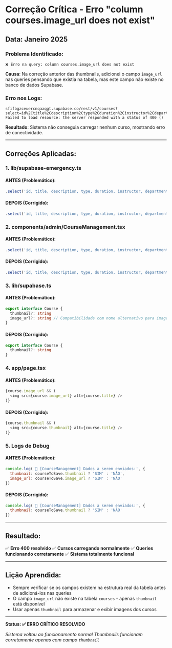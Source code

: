 # Correção Crítica - Erro "column courses.image_url does not exist"

## Data: Janeiro 2025

### Problema Identificado:
```
❌ Erro na query: column courses.image_url does not exist
```

**Causa**: Na correção anterior das thumbnails, adicionei o campo `image_url` nas queries pensando que existia na tabela, mas este campo não existe no banco de dados Supabase.

### Erro nos Logs:
```
sfifbgzceuercnqaaqgt.supabase.co/rest/v1/courses?select=id%2Ctitle%2Cdescription%2Ctype%2Cduration%2Cinstructor%2Cdepartment%2Cis_published%2Cis_mandatory%2Cthumbnail%2Cimage_url%2Ccreated_at%2Cupdated_at&order=created_at.desc&limit=100:1  Failed to load resource: the server responded with a status of 400 ()
```

**Resultado**: Sistema não conseguia carregar nenhum curso, mostrando erro de conectividade.

---

## Correções Aplicadas:

### 1. **lib/supabase-emergency.ts**
#### ANTES (Problemático):
```javascript
.select('id, title, description, type, duration, instructor, department, is_published, is_mandatory, thumbnail, image_url, created_at, updated_at')
```

#### DEPOIS (Corrigido):
```javascript
.select('id, title, description, type, duration, instructor, department, is_published, is_mandatory, thumbnail, created_at, updated_at')
```

### 2. **components/admin/CourseManagement.tsx**
#### ANTES (Problemático):
```javascript
.select('id, title, description, type, duration, instructor, department, is_published, is_mandatory, thumbnail, image_url, created_at, updated_at')
```

#### DEPOIS (Corrigido):
```javascript
.select('id, title, description, type, duration, instructor, department, is_published, is_mandatory, thumbnail, created_at, updated_at')
```

### 3. **lib/supabase.ts**
#### ANTES (Problemático):
```typescript
export interface Course {
  thumbnail?: string
  image_url?: string // Compatibilidade com nome alternativo para imagem
}
```

#### DEPOIS (Corrigido):
```typescript
export interface Course {
  thumbnail?: string
}
```

### 4. **app/page.tsx**
#### ANTES (Problemático):
```javascript
{course.image_url && (
  <img src={course.image_url} alt={course.title} />
)}
```

#### DEPOIS (Corrigido):
```javascript
{course.thumbnail && (
  <img src={course.thumbnail} alt={course.title} />
)}
```

### 5. **Logs de Debug**
#### ANTES (Problemático):
```javascript
console.log('💾 [CourseManagement] Dados a serem enviados:', {
  thumbnail: courseToSave.thumbnail ? 'SIM' : 'NÃO',
  image_url: courseToSave.image_url ? 'SIM' : 'NÃO'
})
```

#### DEPOIS (Corrigido):
```javascript
console.log('💾 [CourseManagement] Dados a serem enviados:', {
  thumbnail: courseToSave.thumbnail ? 'SIM' : 'NÃO'
})
```

---

## Resultado:
✅ **Erro 400 resolvido**
✅ **Cursos carregando normalmente**
✅ **Queries funcionando corretamente**
✅ **Sistema totalmente funcional**

---

## Lição Aprendida:
- Sempre verificar se os campos existem na estrutura real da tabela antes de adicioná-los nas queries
- O campo `image_url` não existe na tabela `courses` - apenas `thumbnail` está disponível
- Usar apenas `thumbnail` para armazenar e exibir imagens dos cursos

---

**Status: ✅ ERRO CRÍTICO RESOLVIDO**

*Sistema voltou ao funcionamento normal*
*Thumbnails funcionam corretamente apenas com campo `thumbnail`*